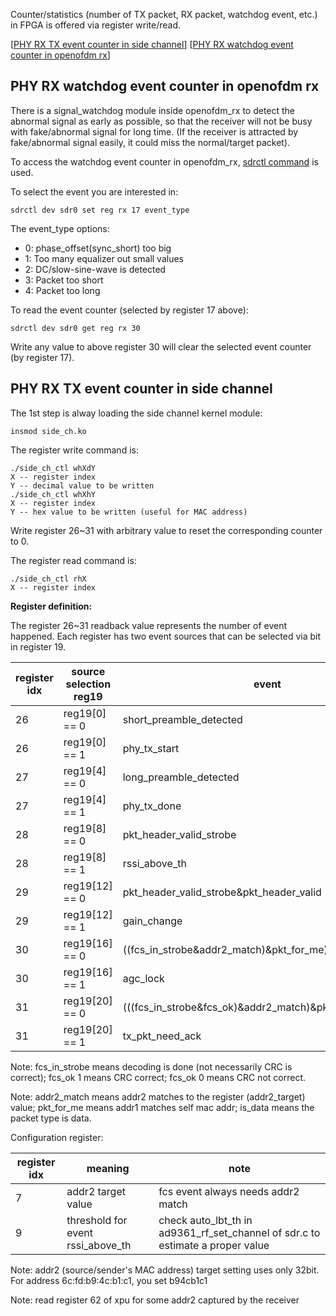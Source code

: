 <!--
Author: Xianjun jiao
SPDX-FileCopyrightText: 2019 UGent
SPDX-License-Identifier: AGPL-3.0-or-later
-->

Counter/statistics (number of TX packet, RX packet, watchdog event, etc.) in FPGA is offered via register write/read.

[[PHY RX TX event counter in side channel](#PHY-RX-TX-event-counter-in-side-channel)]
[[PHY RX watchdog event counter in openofdm rx](#PHY-RX-watchdog-event-counter-in-openofdm-rx)]

## PHY RX watchdog event counter in openofdm rx
There is a signal_watchdog module inside openofdm_rx to detect the abnormal signal as early as possible, so that the receiver will not be busy with fake/abnormal signal for long time. (If the receiver is attracted by fake/abnormal signal easily, it could miss the normal/target packet).

To access the watchdog event counter in openofdm_rx, [sdrctl command](../README.md#sdrctl-command) is used.

To select the event you are interested in:
```
sdrctl dev sdr0 set reg rx 17 event_type
```
The event_type options:
- 0: phase_offset(sync_short) too big
- 1: Too many equalizer out small values
- 2: DC/slow-sine-wave is detected
- 3: Packet too short
- 4: Packet too long

To read the event counter (selected by register 17 above):
```
sdrctl dev sdr0 get reg rx 30
```
Write any value to above register 30 will clear the selected event counter (by register 17).

## PHY RX TX event counter in side channel
The 1st step is alway loading the side channel kernel module:
```
insmod side_ch.ko
```

The register write command is:
```
./side_ch_ctl whXdY
X -- register index
Y -- decimal value to be written
./side_ch_ctl whXhY
X -- register index
Y -- hex value to be written (useful for MAC address)
```
Write register 26~31 with arbitrary value to reset the corresponding counter to 0.

The register read command is:
```
./side_ch_ctl rhX
X -- register index
```

**Register definition:**

The register 26~31 readback value represents the number of event happened. Each register has two event sources that can be selected via bit in register 19.

register idx|source selection reg19|event
------------|----------------------|-----------
26          |reg19[0] == 0         |short_preamble_detected
26          |reg19[0] == 1         |phy_tx_start
27          |reg19[4] == 0         |long_preamble_detected
27          |reg19[4] == 1         |phy_tx_done
28          |reg19[8] == 0         |pkt_header_valid_strobe
28          |reg19[8] == 1         |rssi_above_th
29          |reg19[12] == 0        |pkt_header_valid_strobe&pkt_header_valid
29          |reg19[12] == 1        |gain_change
30          |reg19[16] == 0        |((fcs_in_strobe&addr2_match)&pkt_for_me)&is_data
30          |reg19[16] == 1        |agc_lock
31          |reg19[20] == 0        |(((fcs_in_strobe&fcs_ok)&addr2_match)&pkt_for_me)&is_data
31          |reg19[20] == 1        |tx_pkt_need_ack

Note: fcs_in_strobe means decoding is done (not necessarily CRC is correct); fcs_ok 1 means CRC correct; fcs_ok 0 means CRC not correct.

Note: addr2_match means addr2 matches to the register (addr2_target) value; pkt_for_me means addr1 matches self mac addr; is_data means the packet type is data.

Configuration register:

register idx|meaning               |note
------------|----------------------|-----------
7           |addr2 target value    |fcs event always needs addr2 match
9           |threshold for event rssi_above_th|check auto_lbt_th in ad9361_rf_set_channel of sdr.c to estimate a proper value

Note: addr2 (source/sender's MAC address) target setting uses only 32bit. For address 6c:fd:b9:4c:b1:c1, you set b94cb1c1

Note: read register 62 of xpu for some addr2 captured by the receiver
